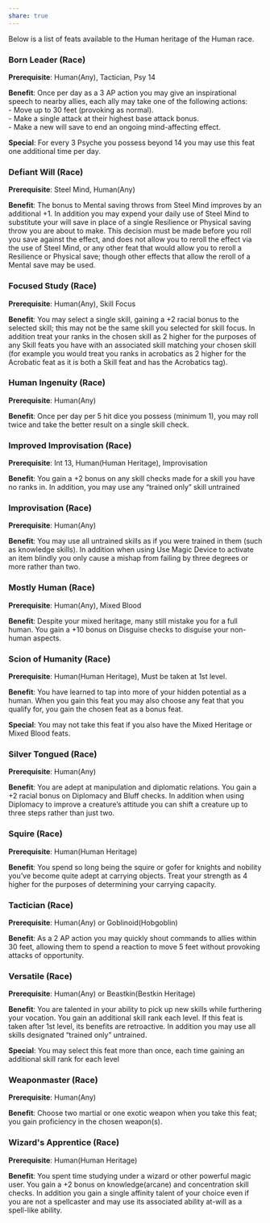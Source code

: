 ```yaml
---
share: true
---
```

Below is a list of feats available to the Human heritage of the Human race.

<h3><span><p dir="auto">Born Leader (Race)</p></span></h3><p><span><p dir="auto"><b>Prerequisite</b>:    Human(Any), Tactician, Psy 14<br></p></span></p><p><span><p dir="auto"><b>Benefit</b>:    Once per day as a 3 AP action you may give an inspirational speech to nearby allies, each ally may take one of the following actions:<br>- Move up to 30 feet (provoking as normal).<br>- Make a single attack at their highest base attack bonus.<br>- Make a new will save to end an ongoing mind-affecting effect.<br></p></span></p><p><span><p dir="auto"><b>Special</b>:    For every 3 Psyche you possess beyond 14 you may use this feat one additional time per day.<br></p></span></p><h3><span><p dir="auto">Defiant Will (Race)</p></span></h3><p><span><p dir="auto"><b>Prerequisite</b>:    Steel Mind, Human(Any)<br></p></span></p><p><span><p dir="auto"><b>Benefit</b>:    The bonus to Mental saving throws from Steel Mind improves by an additional +1. In addition you may expend your daily use of Steel Mind to substitute your will save in place of a single Resilience or Physical saving throw you are about to make. This decision must be made before you roll you save against the effect, and does not allow you to reroll the effect via the use of Steel Mind, or any other feat that would allow you to reroll a Resilience or Physical save; though other effects that allow the reroll of a Mental save may be used.<br></p></span></p><h3><span><p dir="auto">Focused Study (Race)</p></span></h3><p><span><p dir="auto"><b>Prerequisite</b>:    Human(Any), Skill Focus<br></p></span></p><p><span><p dir="auto"><b>Benefit</b>:    You may select a single skill, gaining a +2 racial bonus to the selected skill; this may not be the same skill you selected for skill focus.  In addition treat your ranks in the chosen skill as 2 higher for the purposes of any Skill feats you have with an associated skill matching your chosen skill (for example you would treat you ranks in acrobatics as 2 higher for the Acrobatic feat as it is both a Skill feat and has the Acrobatics tag).<br></p></span></p><h3><span><p dir="auto">Human Ingenuity (Race)</p></span></h3><p><span><p dir="auto"><b>Prerequisite</b>:    Human(Any)<br></p></span></p><p><span><p dir="auto"><b>Benefit</b>:    Once per day per 5 hit dice you possess (minimum 1), you may roll twice and take the better result on a single skill check.<br></p></span></p><h3><span><p dir="auto">Improved Improvisation (Race)</p></span></h3><p><span><p dir="auto"><b>Prerequisite</b>:    Int 13, Human(Human Heritage), Improvisation<br></p></span></p><p><span><p dir="auto"><b>Benefit</b>:    You gain a +2 bonus on any skill checks made for a skill you have no ranks in. In addition, you may use any “trained only” skill untrained<br></p></span></p><h3><span><p dir="auto">Improvisation (Race)</p></span></h3><p><span><p dir="auto"><b>Prerequisite</b>:    Human(Any)<br></p></span></p><p><span><p dir="auto"><b>Benefit</b>:    You may use all untrained skills as if you were trained in them (such as knowledge skills). In addition when using Use Magic Device to activate an item blindly you only cause a mishap from failing by three degrees or more rather than two.<br></p></span></p><h3><span><p dir="auto">Mostly Human (Race)</p></span></h3><p><span><p dir="auto"><b>Prerequisite</b>:    Human(Any), Mixed Blood<br></p></span></p><p><span><p dir="auto"><b>Benefit</b>:     Despite your mixed heritage, many still mistake you for a full human. You gain a +10 bonus on Disguise checks to disguise your non-human aspects.<br></p></span></p><h3><span><p dir="auto">Scion of Humanity (Race)</p></span></h3><p><span><p dir="auto"><b>Prerequisite</b>:    Human(Human Heritage), Must be taken at 1st level.<br></p></span></p><p><span><p dir="auto"><b>Benefit</b>:    You have learned to tap into more of your hidden potential as a human. When you gain this feat you may also choose any feat that you qualify for, you gain the chosen feat as a bonus feat.<br></p></span></p><p><span><p dir="auto"><b>Special</b>:    You may not take this feat if you also have the Mixed Heritage or Mixed Blood feats.<br></p></span></p><h3><span><p dir="auto">Silver Tongued (Race)</p></span></h3><p><span><p dir="auto"><b>Prerequisite</b>:    Human(Any)<br></p></span></p><p><span><p dir="auto"><b>Benefit</b>:    You are adept at manipulation and diplomatic relations. You gain a +2 racial bonus on Diplomacy and Bluff checks. In addition when using Diplomacy to improve a creature’s attitude you can shift a creature up to three steps rather than just two.<br></p></span></p><h3><span><p dir="auto">Squire (Race)</p></span></h3><p><span><p dir="auto"><b>Prerequisite</b>:    Human(Human Heritage)<br></p></span></p><p><span><p dir="auto"><b>Benefit</b>:    You spend so long being the squire or gofer for knights and nobility you’ve become quite adept at carrying objects. Treat your strength as 4 higher for the purposes of determining your carrying capacity.<br></p></span></p><h3><span><p dir="auto">Tactician (Race)</p></span></h3><p><span><p dir="auto"><b>Prerequisite</b>:    Human(Any) or Goblinoid(Hobgoblin)<br></p></span></p><p><span><p dir="auto"><b>Benefit</b>:    As a 2 AP action you may quickly shout commands to allies within 30 feet, allowing them to spend a reaction to move 5 feet without provoking attacks of opportunity.<br></p></span></p><h3><span><p dir="auto">Versatile (Race)</p></span></h3><p><span><p dir="auto"><b>Prerequisite</b>:    Human(Any) or Beastkin(Bestkin Heritage)<br></p></span></p><p><span><p dir="auto"><b>Benefit</b>:    You are talented in your ability to pick up new skills while furthering your vocation. You gain an additional skill rank each level. If this feat is taken after 1st level, its benefits are retroactive. In addition you may use all skills designated “trained only” untrained.<br></p></span></p><p><span><p dir="auto"><b>Special</b>:    You may select this feat more than once, each time gaining an additional skill rank for each level<br></p></span></p><h3><span><p dir="auto">Weaponmaster (Race)</p></span></h3><p><span><p dir="auto"><b>Prerequisite</b>:    Human(Any)<br></p></span></p><p><span><p dir="auto"><b>Benefit</b>:    Choose two martial or one exotic weapon when you take this feat; you gain proficiency in the chosen weapon(s).<br></p></span></p><h3><span><p dir="auto">Wizard's Apprentice (Race)</p></span></h3><p><span><p dir="auto"><b>Prerequisite</b>:    Human(Human Heritage)<br></p></span></p><p><span><p dir="auto"><b>Benefit</b>:    You spent time studying under a wizard or other powerful magic user. You gain a +2 bonus on knowledge(arcane) and concentration skill checks. In addition you gain a single affinity talent of your choice even if you are not a spellcaster and may use its associated ability at-will as a spell-like ability.<br></p></span></p>